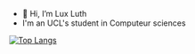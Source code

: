 - 👋 Hi, I’m Lux Luth
- I'm an UCL's student in Computeur sciences 


[![Top Langs](https://github-readme-stats.vercel.app/api/top-langs/?username=luxluth&layout=compact&theme=vision-friendly-dark)](https://github.com/anuraghazra/github-readme-stats)
